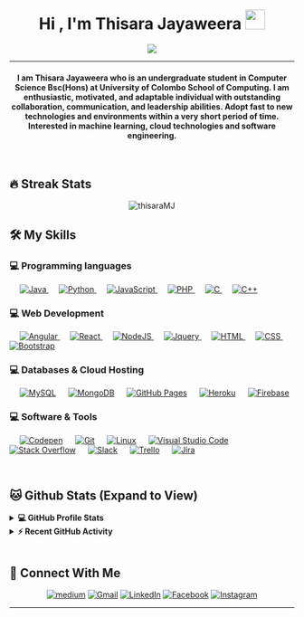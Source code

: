 <h1 align="center">Hi , I'm Thisara Jayaweera <img src="https://media.giphy.com/media/hvRJCLFzcasrR4ia7z/giphy.gif" width="35"></h1>

<p align="center">
 <img src="https://readme-typing-svg.herokuapp.com?lines=Computer+Science+Student;Full+Stack+Web+Developer;DS%20|%20AI%20|%20ML%20Enthusiast;Self%20Learner%20GCricket%20Lover;&center=true&width=300&height=50">
</p>

<hr/>

<h4 align="center"> I am Thisara Jayaweera who is an undergraduate student in Computer Science Bsc(Hons) at University of 
Colombo School of Computing. I am enthusiastic, motivated, and adaptable individual with outstanding collaboration, communication, and leadership abilities. Adopt fast to new technologies and environments within a very short period of time. Interested in machine learning, cloud technologies and software engineering.</h4>
<br>


## 🔥 Streak Stats
<p align="center"><img src="https://github-readme-streak-stats.herokuapp.com/?user=thisaraMJ&theme=algolia" alt="thisaraMJ"  /></p>


## 🛠️ My Skills

### 💻 Programming languages

<p align="left"> 
   &emsp;
  <a href="https://www.java.com" target="_blank"> 
    <img alt="Java" src="https://img.shields.io/badge/Java-%23007396.svg?logo=java&logoColor=white">
  </a>
  &emsp;
   <a href="https://www.python.org" target="_blank">
    <img alt="Python" src="https://img.shields.io/badge/Python%20-%2314354C.svg?logo=python&logoColor=white">
  </a>
  &emsp;
  <a href="https://developer.mozilla.org/en-US/docs/Web/JavaScript" target="_blank"> 
     <img alt="JavaScript" src="https://img.shields.io/badge/JavaScript%20-%23F7DF1E.svg?logo=javascript&logoColor=black">
   </a>
  &emsp;
  <a href="https://www.php.net/">
    <img alt="PHP" src="https://img.shields.io/badge/PHP-%23777BB4.svg?logo=php&logoColor=white"/>
  </a>
  &emsp; 
  <a href="https://www.cprogramming.com/" target="_blank"> 
    <img alt="C" src="https://img.shields.io/badge/C%20-%232370ED.svg?logo=c&logoColor=white">
  </a> 
  &emsp;
  <a href="https://www.w3schools.com/cpp/" target="_blank"> 
    <img alt="C++" src="https://img.shields.io/badge/C++%20-%2300599C.svg?logo=c%2B%2B&logoColor=white">
  </a> 
</p>

### 💻 Web Development
<p align="left"> 
  &emsp; 
  <a href="https://angular.io/cli" target="_blank"> 
   <img alt="Angular" src="https://img.shields.io/badge/-Angular-red?style=flat&logo=angular">
  </a> 
  &emsp; 
  <a href="https://reactjs.org/" target="_blank"> 
   <img alt="React" src="https://img.shields.io/badge/-React-black?style=flat&logo=react">
  </a>
  &emsp;
  <a href="https://nodejs.org/en/" target="_blank"> 
    <img alt="NodeJS" src="https://img.shields.io/badge/-Nodejs-green?style=flat&logo=Node.js"/>
  </a>
  &emsp;
  <a href="https://jquery.com/" target="_blank"> 
    <img alt="Jquery" src="https://img.shields.io/badge/-JQuery-blue?style=flat&logo=jquery"/>
  </a>
  &emsp; 
  <a href="https://www.w3.org/html/" target="_blank"> 
   <img alt="HTML" src="https://img.shields.io/badge/HTML5%20-%23E34F26.svg?logo=html5&logoColor=white">
  </a>   
  &emsp;
  <a href="https://www.w3schools.com/css/" target="_blank">
    <img alt="CSS" src="https://img.shields.io/badge/CSS%20-%231572B6.svg?logo=css3&logoColor=white">
  </a> 
   &emsp;
  <a href="https://getbootstrap.com" target="_blank"> 
    <img alt="Bootstrap" src="https://img.shields.io/badge/Bootstrap-%23563D7C.svg?style=flat&logo=bootstrap&logoColor=white"/>
  </a> 
</p>

### 💻 Databases & Cloud Hosting
<p align="left">
  &emsp;
    <a href="https://www.mysql.com/"><img alt="MySQL" src="https://img.shields.io/badge/-MySQL-black?style=flat&logo=mysql"></a>
  &emsp;
    <a href="https://www.mongodb.com/"><img alt="MongoDB" src ="https://img.shields.io/badge/-MongoDB-FCA121?style=flat&logo=mongodb"/></a>
  &emsp;
    <a href="https://www.github.com"><img alt="GitHub Pages" src="https://img.shields.io/badge/GitHub%20Pages-%23327FC7.svg?style=flat&llogo=github&logoColor=white"></a>
  &emsp;
    <a href="https://www.heroku.com/"><img alt="Heroku" src="https://img.shields.io/badge/Heroku%20-%23430098.svg?logo=heroku&logoColor=white"></a>  
  &emsp;
    <a href="https://firebase.google.com/"><img alt="Firebase" src ="https://img.shields.io/badge/Firebase-%23316192.svg?logo=firebase&logoColor=white"></a>
 </p>
  

 ### 💻 Software & Tools
 
<p>
  &emsp;
    <a href="#"><img alt="Codepen" src="https://img.shields.io/badge/Codepen-000000.svg?logo=codepen&logoColor=white"></a>
  &emsp;
    <a href="#"><img alt="Git" src="https://img.shields.io/badge/Git%20-%23F05033.svg?logo=git&logoColor=white"></a>
  &emsp;
    <a href="#"><img alt="Linux" src="https://img.shields.io/badge/Linux-FCC624?style=flat&logo=linux&logoColor=black"></a>
  &emsp;
    <a href="#"><img alt="Visual Studio Code" src="https://img.shields.io/badge/Visual%20Studio%20Code-0078d7.svg?logo=visual-studio-code&logoColor=white"></a>
  &emsp;
    <a href="#"><img alt="Stack Overflow" src="https://img.shields.io/badge/-Stack%20Overflow-FE7A16?logo=stack-overflow&logoColor=white"></a>
  &emsp;
    <a href="#"><img alt="Slack" src="https://img.shields.io/badge/-Slack-E01563?style=flat-square&logo=Slack&logoColor=white"></a>
  &emsp;
    <a href="#"><img alt="Trello" src="https://img.shields.io/badge/-Trello-0079BF?style=flat-square&logo=Trello&logoColor=white"></a>
  &emsp;
    <a href="#"><img alt="Jira" src="https://img.shields.io/badge/-Stack%20Overflow-FE7A16?logo=stack-overflow&logoColor=white"></a>
  &emsp;
</p>
<!-- <img src="https://img.shields.io/badge/-Trello-0079BF?style=flat-square&logo=Trello&logoColor=white"/>
    <img src="https://img.shields.io/badge/-Slack-E01563?style=flat-square&logo=Slack&logoColor=white"/> -->
<br/>

## 🐱 Github Stats (Expand to View) 


<details> 
  <summary><b>💻 GitHub Profile Stats</b></summary>
  <br/>
  <p align="center">
    <a href="https://github.com/anuraghazra/github-readme-stats"><img alt="Thisara's Github Stats" src="https://github-readme-stats.vercel.app/api?username=thisaraMJ&show_icons=true&count_private=true&theme=algolia" height="192px"/></a>
<br/>
  &nbsp; &nbsp;
	  <img src="https://github-readme-stats.vercel.app/api/top-langs?username=thisaraMJ&show_icons=true&locale=en&layout=compact&theme=algolia" alt="thisaraMJ" height="192px"/>
  <br/>
  <b>Note:</b> Top languages is only a metric of the languages my public code consists of and doesn't reflect experience or skill level.
  </p>
</details>


<details>
  <summary><b>⚡ Recent GitHub Activity</b></summary>
  <br/>
   <a href="https://github.com/thisaraMJ"><img alt="My Activity Graph" src="https://activity-graph.herokuapp.com/graph?username=thisaraMJ&custom_title=Thisara%20Jayaweera's%20Contribution%20Graph&theme=react-dark" /></a>
  <br/>

</details>

<br/>

## 🤵 Connect With Me
<p align="center">
  <a href="https://medium.com/@madushantjg"><img src="https://img.icons8.com/bubbles/50/000000/web.png" alt="medium"/></a>
 	<a href="madushantjg@gmail.com"><img src="https://img.icons8.com/bubbles/50/000000/gmail.png" alt="Gmail"/></a>
	<a href="http://www.linkedin.com/in/thisara-jayaweera"><img src="https://img.icons8.com/bubbles/50/000000/linkedin.png" alt="LinkedIn"/></a>
	<a href="https://www.facebook.com/profile.php?id=100009410706831"><img src="https://img.icons8.com/bubbles/50/000000/facebook-new.png" alt="Facebook"/></a>
	<a href="https://www.instagram.com/thisara_mj/"><img src="https://img.icons8.com/bubbles/50/000000/instagram.png" alt="Instagram"/></a>	
</p>

<hr/>
